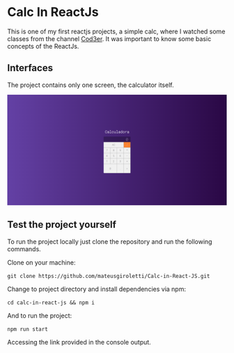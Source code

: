 # Calc In ReactJs

This is one of my first reactjs projects, a simple calc, where I watched some classes from the channel [Cod3er](https://www.youtube.com/@cod3r). It was important to know some basic concepts of the ReactJs.

## Interfaces

The project contains only one screen, the calculator itself.

<img src="./.github/images/home.png" alt="Home" />

## Test the project yourself

To run the project locally just clone the repository and run the following commands.

Clone on your machine:

```console
git clone https://github.com/mateusgiroletti/Calc-in-React-JS.git
```

Change to project directory and install dependencies via npm:

```console
cd calc-in-react-js && npm i
```

And to run the project:

```console
npm run start
```

Accessing the link provided in the console output.